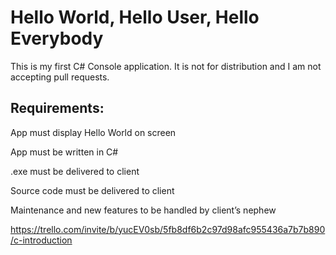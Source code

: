# Hello World, Hello User, Hello Everybody

This is my first C# Console application. It is not for distribution and I am not accepting pull requests.

## Requirements:

App must display Hello World on screen

App must be written in C#

.exe must be delivered to client

Source code must be delivered to client

Maintenance and new features to be handled by client’s nephew

https://trello.com/invite/b/yucEV0sb/5fb8df6b2c97d98afc955436a7b7b890/c-introduction

